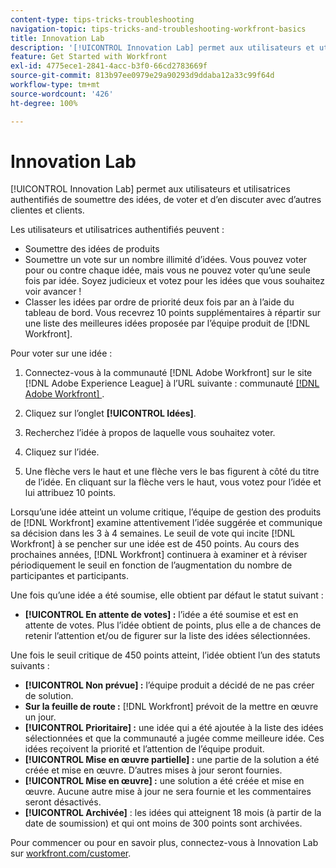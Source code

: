 ```yaml
---
content-type: tips-tricks-troubleshooting
navigation-topic: tips-tricks-and-troubleshooting-workfront-basics
title: Innovation Lab
description: '[!UICONTROL Innovation Lab] permet aux utilisateurs et utilisatrices authentifiés de soumettre des idées, de voter et d’en discuter avec d’autres clientes et clients.'
feature: Get Started with Workfront
exl-id: 4775ece1-2841-4acc-b3f0-66cd2783669f
source-git-commit: 813b97ee0979e29a90293d9ddaba12a33c99f64d
workflow-type: tm+mt
source-wordcount: '426'
ht-degree: 100%

---
```


# Innovation Lab

[!UICONTROL Innovation Lab] permet aux utilisateurs et utilisatrices authentifiés de soumettre des idées, de voter et d’en discuter avec d’autres clientes et clients.

Les utilisateurs et utilisatrices authentifiés peuvent :

* Soumettre des idées de produits
* Soumettre un vote sur un nombre illimité d’idées. Vous pouvez voter pour ou contre chaque idée, mais vous ne pouvez voter qu’une seule fois par idée. Soyez judicieux et votez pour les idées que vous souhaitez voir avancer !
* Classer les idées par ordre de priorité deux fois par an à l’aide du tableau de bord. Vous recevrez 10 points supplémentaires à répartir sur une liste des meilleures idées proposée par l’équipe produit de [!DNL Workfront].

Pour voter sur une idée :

1. Connectez-vous à la communauté [!DNL Adobe Workfront] sur le site [!DNL Adobe Experience League] à l’URL suivante : communauté [[!DNL Adobe Workfront] ](https://experienceleaguecommunities.adobe.com/t5/workfront/ct-p/workfront).

1. Cliquez sur l’onglet **[!UICONTROL Idées]**.

1. Recherchez l’idée à propos de laquelle vous souhaitez voter.
1. Cliquez sur l’idée.
1. Une flèche vers le haut et une flèche vers le bas figurent à côté du titre de l’idée. En cliquant sur la flèche vers le haut, vous votez pour l’idée et lui attribuez 10 points.

Lorsqu’une idée atteint un volume critique, l’équipe de gestion des produits de [!DNL Workfront] examine attentivement l’idée suggérée et communique sa décision dans les 3 à 4 semaines. Le seuil de vote qui incite [!DNL Workfront] à se pencher sur une idée est de 450 points. Au cours des prochaines années, [!DNL Workfront] continuera à examiner et à réviser périodiquement le seuil en fonction de l’augmentation du nombre de participantes et participants.

Une fois qu’une idée a été soumise, elle obtient par défaut le statut suivant :

* **[!UICONTROL En attente de votes] :** l’idée a été soumise et est en attente de votes. Plus l’idée obtient de points, plus elle a de chances de retenir l’attention et/ou de figurer sur la liste des idées sélectionnées.

Une fois le seuil critique de 450 points atteint, l’idée obtient l’un des statuts suivants :

* **[!UICONTROL Non prévue] :** l’équipe produit a décidé de ne pas créer de solution.
* **Sur la feuille de route :** [!DNL Workfront] prévoit de la mettre en œuvre un jour.
* **[!UICONTROL Prioritaire] :** une idée qui a été ajoutée à la liste des idées sélectionnées et que la communauté a jugée comme meilleure idée. Ces idées reçoivent la priorité et l’attention de l’équipe produit.
* **[!UICONTROL Mise en œuvre partielle] :** une partie de la solution a été créée et mise en œuvre. D’autres mises à jour seront fournies.
* **[!UICONTROL Mise en œuvre] :** une solution a été créée et mise en œuvre. Aucune autre mise à jour ne sera fournie et les commentaires seront désactivés.
* **[!UICONTROL Archivée]** : les idées qui atteignent 18 mois (à partir de la date de soumission) et qui ont moins de 300 points sont archivées.

Pour commencer ou pour en savoir plus, connectez-vous à Innovation Lab sur [workfront.com/customer](https://www.workfront.com/customer).
